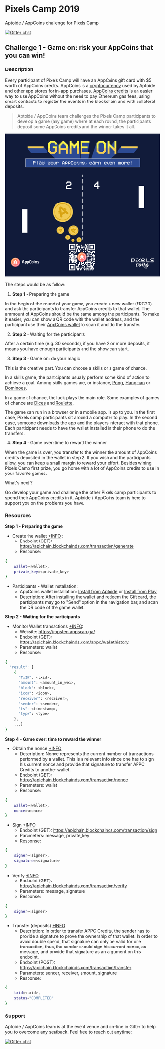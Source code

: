 # Pixels Camp 2019
Aptoide / AppCoins challenge for Pixels Camp

[![Gitter chat](https://badges.gitter.im/gitterHQ/gitter.png)](https://gitter.im/AppCoinsProject/PixelsCamp)


## Challenge 1 - Game on: risk your AppCoins that you can win!

### Description

Every participant of Pixels Camp will have an AppCoins gift card with $5 worth of AppCoins credits.
AppCoins is a [cryptocurrency](https://coinmarketcap.com/currencies/appcoins/) used by Aptoide and other app stores for in-app purchases. [AppCoins credits](https://medium.com/@PauloTrezentos/what-are-appcoins-credits-appc-c-2217e8f8568c) is an easier way to use AppCoins without the need to pay Ethereum gas fees, using smart contracts to register the events in the blockchain and with collateral deposits.

> Aptoide / AppCoins team challenges the Pixels Camp participants to develop a game (any game) where at each round, the participants deposit some AppCoins credits and the winner takes it all.

![Game on: risk your appcoins](Pixels-camp-FG.png?raw=true "Risk your AppCoins!")


The steps would be as follow:

1. **Step 1** - Preparing the game

In the begin of the round of your game, you create a new wallet (ERC20) and ask the participants to transfer AppCoins credits to that wallet. The ammount of AppCoins should be the same among the participants. To make it easier, you can show a QR code with the wallet address, and the participant use their [AppCoins wallet](https://play.google.com/store/apps/details?id=com.appcoins.wallet&hl=en) to scan it and do the transfer.

2. **Step 2** - Waiting for the participants

After a certain time (e.g. 30 seconds), if you have 2 or more deposits, it means you have enough participants and the show can start.

3. **Step 3** - Game on: do your magic

This is the creative part. You can choose a skills or a game of chance.

In a skills game, the participants usually perform some kind of action to achieve a goal. Among skills games are, or instance, [Pong](https://pong-2.com), [Hangman](https://hangmanwordgame.com) or [Dominoes](https://dominoes.playdrift.com).

In a game of chance, the luck plays the main role. Some examples of games of chance are [Dices](https://cardgames.io/yahtzee/) and [Roulette](https://www.roulettesimulator.net).

The game can run in a browser or in a mobile app. Is up to you. In the first case, Pixels camp participants sit around a computer to play. In the second case, someone downloads the app and the players interact with that phone. Each participant needs to have the wallet installed in their phone to do the transfers.

4. **Step 4** - Game over: time to reward the winner

When the game is over, you transfer to the winner the amount of AppCoins credits deposited in the wallet in step 2. If you wish and the participants allow, you can keep a small margin to reward your effort. 
Besides wining Pixels Camp first prize, you go home with a lot of AppCoins credits to use in your favorite games.

What's next ?

Go develop your game and challenge the other Pixels camp participants to spend their AppCoins credits in it. Aptoide / AppCoins team is here to support you on the problems you have.


### Resources

**Step 1 - Preparing the game**

 - Create the wallet [+INFO](https://github.com/Aptoide/pixelscamp/blob/master/EXAMPLE.md#generate-wallet) :
   - Endpoint (GET): https://apichain.blockchainds.com/transaction/generate
   - Response:
```sh
{
    wallet=<wallet>,
    private_key=<private_key>
}
```

 - Participants - Wallet installation:
   - AppCoins wallet installation: [Install from Aptoide](https://appcoins-wallet.en.aptoide.com) or [Install from Play](https://play.google.com/store/apps/details?id=com.appcoins.wallet&hl=en_US)
   - Description: After installing the wallet and redeem the Gift card, the participants may go to "Send" option in the navigation bar, and scan the QR code of the game wallet.
   
 **Step 2 - Waiting for the participants**

  - Monitor Wallet transactions [+INFO](https://github.com/Aptoide/pixelscamp/blob/master/EXAMPLE.md#check-wallet-history):
    - Website: https://ropsten.appscan.ga/
    - Endpoint (GET): https://apichain.blockchainds.com/appc/wallethistory
    - Parameters: wallet
    - Response:
```sh
{
  "result": [
    {
      "TxID": <txid>,
      "amount": <amount_in_wei>,
      "block": <block>,
      "icon": <icon>,
      "receiver": <receiver>,
      "sender": <sender>,
      "ts": <timestamp>,
      "type": <type>
    },
    ...]
}
```

**Step 4 - Game over: time to reward the winner**

  - Obtain the nonce [+INFO](https://github.com/Aptoide/pixelscamp/blob/master/EXAMPLE.md#check-wallet-nonce)
    - Description: Nonce represents the current number of transactions performed by a wallet. This is a relevant info since one has to sign his current nonce and provide that signature to transfer APPC Credits to another wallet.
    - Endpoint (GET): https://apichain.blockchainds.com/transaction/nonce
    - Parameters: wallet
    - Response:
```sh
{
    wallet=<wallet>,
    nonce=<nonce>
}
```

  - Sign [+INFO](https://github.com/Aptoide/pixelscamp/blob/master/EXAMPLE.md#sign-a-message)
    - Endpoint (GET): https://apichain.blockchainds.com/transaction/sign
    - Parameters: message, private_key
    - Response:
```sh
{
    signer=<signer>,
    signature=<signature>
}
```

  - Verify [+INFO](https://github.com/Aptoide/pixelscamp/blob/master/EXAMPLE.md#verify-a-message)
    - Endpoint (GET): https://apichain.blockchainds.com/transaction/verify
    - Parameters: message, signature
    - Response:
```sh
{
    signer=<signer>
}
```

  - Transfer (deposits) [+INFO](https://github.com/Aptoide/pixelscamp/blob/master/EXAMPLE.md#send-appc-credits)
    - Description: In order to transfer APPC Credits, the sender has to provide a signature to prove the ownership of that wallet. In order to avoid double spend, that signature can only be valid for one transaction, thus, the sender should sign his current nonce, as message, and provide that signature as an argument on this endpoint.
    - Endpoint (POST): https://apichain.blockchainds.com/transaction/transfer
    - Parameters: sender, receiver, amount, signature
    - Response:
```sh
{
    txid=<txid>,
    status="COMPLETED"
}
```


### Support

Aptoide / AppCoins team is at the event venue and on-line in Gitter to help you to overcome any seatback. Feel free to reach out anytime:

[![Gitter chat](https://badges.gitter.im/gitterHQ/gitter.png)](https://gitter.im/AppCoinsProject/PixelsCamp)

